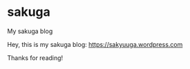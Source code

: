 # sakuga
My sakuga blog

Hey, this is my sakuga blog:
https://sakyuuga.wordpress.com

Thanks for reading! 
